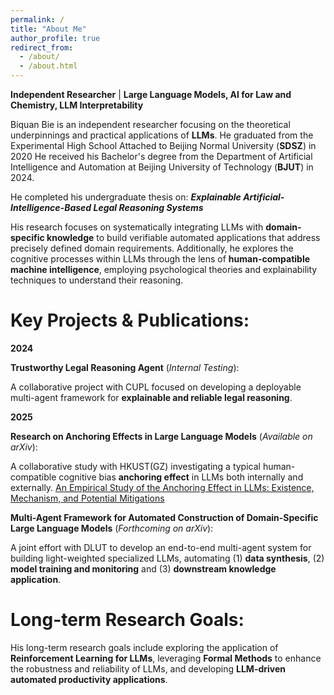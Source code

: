 ```yaml
---
permalink: /
title: "About Me"
author_profile: true
redirect_from: 
  - /about/
  - /about.html
---
```

**Independent Researcher** | **Large Language Models, AI for Law and Chemistry, LLM Interpretability**

Biquan Bie is an independent researcher focusing on the theoretical underpinnings and practical applications of **LLMs**. 
He graduated from the Experimental High School Attached to Beijing Normal University (**SDSZ**) in 2020
He received his Bachelor's degree from the Department of Artificial Intelligence and Automation at Beijing University of Technology (**BJUT**) in 2024.

He completed his undergraduate thesis on: ***Explainable Artificial-Intelligence-Based Legal Reasoning Systems***

His research focuses on systematically integrating LLMs with **domain-specific knowledge** to build verifiable automated applications that address precisely defined domain requirements. Additionally, he explores the cognitive processes within LLMs through the lens of **human-compatible machine intelligence**, employing psychological theories and explainability techniques to understand their reasoning.


Key Projects & Publications:
====
**2024**

**Trustworthy Legal Reasoning Agent** (*Internal Testing*):

A collaborative project with CUPL focused on developing a deployable multi-agent framework for **explainable and reliable legal reasoning**.

**2025**

**Research on Anchoring Effects in Large Language Models** (*Available on arXiv*):

A collaborative study with HKUST(GZ) investigating a typical human-compatible cognitive bias **anchoring effect** in LLMs both internally and externally.
[An Empirical Study of the Anchoring Effect in LLMs: Existence, Mechanism, and Potential Mitigations](https://arxiv.org/abs/2505.15392)


**Multi-Agent Framework for Automated Construction of Domain-Specific Large Language Models** (*Forthcoming on arXiv*):

A joint effort with DLUT to develop an end-to-end multi-agent system for building light-weighted specialized LLMs, automating (1) **data synthesis**, (2) **model training and monitoring** and (3) **downstream knowledge application**.

Long-term Research Goals:
======
His long-term research goals include exploring the application of **Reinforcement Learning for LLMs**,  leveraging **Formal Methods** to enhance the robustness and reliability of LLMs, and developing **LLM-driven automated productivity applications**.
